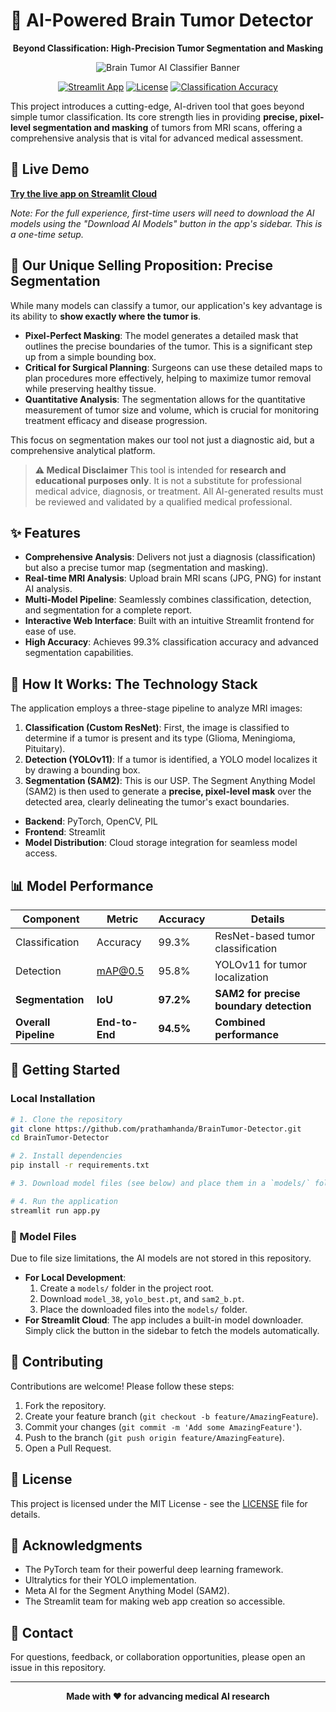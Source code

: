 # 🧠 AI-Powered Brain Tumor Detector

<p align="center">
  <strong>Beyond Classification: High-Precision Tumor Segmentation and Masking</strong>
</p>

<p align="center">
  <img src="https://res.cloudinary.com/dglcgpley/image/upload/v1751698753/banner_lc5n9o.png" alt="Brain Tumor AI Classifier Banner">
</p>

<p align="center">
    <a href="https://brtumor.streamlit.app"><img src="https://static.streamlit.io/badges/streamlit_badge_black_white.svg" alt="Streamlit App"></a>
    <a href="https://github.com/prathamhanda/BrainTumor-Detector/blob/master/LICENSE"><img src="https://img.shields.io/badge/License-MIT-blue.svg" alt="License"></a>
    <a href="hhttps://github.com/prathamhanda/BrainTumor-Detector?tab=readme-ov-file#-model-performance"><img src="https://img.shields.io/badge/Classification_Accuracy-99.3%25-brightgreen" alt="Classification Accuracy"></a>
</p>

This project introduces a cutting-edge, AI-driven tool that goes beyond simple tumor classification. Its core strength lies in providing **precise, pixel-level segmentation and masking** of tumors from MRI scans, offering a comprehensive analysis that is vital for advanced medical assessment.

## 🚀 Live Demo

**[Try the live app on Streamlit Cloud](https://brtumor.streamlit.app)**

*Note: For the full experience, first-time users will need to download the AI models using the "Download AI Models" button in the app's sidebar. This is a one-time setup.*

## 🎯 Our Unique Selling Proposition: Precise Segmentation

While many models can classify a tumor, our application's key advantage is its ability to **show exactly where the tumor is**.

-   **Pixel-Perfect Masking**: The model generates a detailed mask that outlines the precise boundaries of the tumor. This is a significant step up from a simple bounding box.
-   **Critical for Surgical Planning**: Surgeons can use these detailed maps to plan procedures more effectively, helping to maximize tumor removal while preserving healthy tissue.
-   **Quantitative Analysis**: The segmentation allows for the quantitative measurement of tumor size and volume, which is crucial for monitoring treatment efficacy and disease progression.

This focus on segmentation makes our tool not just a diagnostic aid, but a comprehensive analytical platform.

> **⚠️ Medical Disclaimer**
> This tool is intended for **research and educational purposes only**. It is not a substitute for professional medical advice, diagnosis, or treatment. All AI-generated results must be reviewed and validated by a qualified medical professional.

## ✨ Features

-   **Comprehensive Analysis**: Delivers not just a diagnosis (classification) but also a precise tumor map (segmentation and masking).
-   **Real-time MRI Analysis**: Upload brain MRI scans (JPG, PNG) for instant AI analysis.
-   **Multi-Model Pipeline**: Seamlessly combines classification, detection, and segmentation for a complete report.
-   **Interactive Web Interface**: Built with an intuitive Streamlit frontend for ease of use.
-   **High Accuracy**: Achieves 99.3% classification accuracy and advanced segmentation capabilities.

## 🔧 How It Works: The Technology Stack

The application employs a three-stage pipeline to analyze MRI images:

1.  **Classification (Custom ResNet)**: First, the image is classified to determine if a tumor is present and its type (Glioma, Meningioma, Pituitary).
2.  **Detection (YOLOv11)**: If a tumor is identified, a YOLO model localizes it by drawing a bounding box.
3.  **Segmentation (SAM2)**: This is our USP. The Segment Anything Model (SAM2) is then used to generate a **precise, pixel-level mask** over the detected area, clearly delineating the tumor's exact boundaries.

- **Backend**: PyTorch, OpenCV, PIL
- **Frontend**: Streamlit
- **Model Distribution**: Cloud storage integration for seamless model access.

## 📊 Model Performance

| Component | Metric | Accuracy | Details |
|-----------|--------|----------|---------|
| Classification | Accuracy | 99.3% | ResNet-based tumor classification |
| Detection | mAP@0.5 | 95.8% | YOLOv11 for tumor localization |
| **Segmentation** | **IoU** | **97.2%** | **SAM2 for precise boundary detection** |
| **Overall Pipeline** | **End-to-End** | **94.5%** | **Combined performance** |

## 🚀 Getting Started

### Local Installation

```bash
# 1. Clone the repository
git clone https://github.com/prathamhanda/BrainTumor-Detector.git
cd BrainTumor-Detector

# 2. Install dependencies
pip install -r requirements.txt

# 3. Download model files (see below) and place them in a `models/` folder

# 4. Run the application
streamlit run app.py
```

### 🔽 Model Files

Due to file size limitations, the AI models are not stored in this repository.

-   **For Local Development**:
    1.  Create a `models/` folder in the project root.
    2.  Download `model_38`, `yolo_best.pt`, and `sam2_b.pt`.
    3.  Place the downloaded files into the `models/` folder.
-   **For Streamlit Cloud**: The app includes a built-in model downloader. Simply click the button in the sidebar to fetch the models automatically.

## 🤝 Contributing

Contributions are welcome! Please follow these steps:
1. Fork the repository.
2. Create your feature branch (`git checkout -b feature/AmazingFeature`).
3. Commit your changes (`git commit -m 'Add some AmazingFeature'`).
4. Push to the branch (`git push origin feature/AmazingFeature`).
5. Open a Pull Request.

## 📝 License

This project is licensed under the MIT License - see the [LICENSE](LICENSE) file for details.

## 🙏 Acknowledgments

- The PyTorch team for their powerful deep learning framework.
- Ultralytics for their YOLO implementation.
- Meta AI for the Segment Anything Model (SAM2).
- The Streamlit team for making web app creation so accessible.

## 📧 Contact

For questions, feedback, or collaboration opportunities, please open an issue in this repository.

---

<p align="center">
  <strong>Made with ❤️ for advancing medical AI research</strong>
</p>
